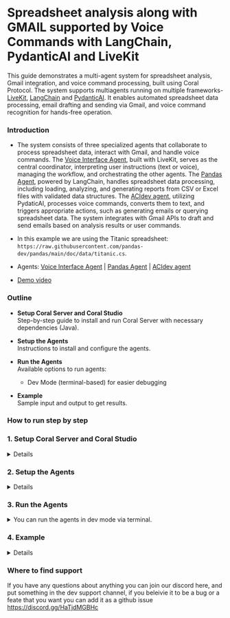 # Spreadsheet analysis along with GMAIL supported by Voice Commands with LangChain, PydanticAI and LiveKit

This guide demonstrates a multi-agent system for spreadsheet analysis, Gmail integration, and voice command processing, built using Coral Protocol. The system supports multiagents running on multiple frameworks- [LiveKit](https://github.com/livekit/livekit), [LangChain](https://github.com/langchain-ai/langchain) and [PydanticAI](https://github.com/pydantic/pydantic-ai). It enables automated spreadsheet data processing, email drafting and sending via Gmail, and voice command recognition for hands-free operation.

### Introduction

- The system consists of three specialized agents that collaborate to process spreadsheet data, interact with Gmail, and handle voice commands. The [Voice Interface Agent](https://github.com/Coral-Protocol/Coral-VoiceInterface-Agent), built with LiveKit, serves as the central coordinator, interpreting user instructions (text or voice), managing the workflow, and orchestrating the other agents. The [Pandas Agent](https://github.com/Coral-Protocol/Coral-Pandas-Agent), powered by LangChain, handles spreadsheet data processing, including loading, analyzing, and generating reports from CSV or Excel files with validated data structures. The [ACIdev agent](https://github.com/Coral-Protocol/Coral-AciDevMCP-Agent/tree/pydantic-ai), utilizing PydaticAI, processes voice commands, converts them to text, and triggers appropriate actions, such as generating emails or querying spreadsheet data. The system integrates with Gmail APIs to draft and send emails based on analysis results or user commands.

- In this example we are using the Titanic spreadsheet: `https://raw.githubusercontent.com/pandas-dev/pandas/main/doc/data/titanic.cs`.

- Agents: [Voice Interface Agent](https://github.com/Coral-Protocol/Coral-VoiceInterface-Agent) | [Pandas Agent](https://github.com/Coral-Protocol/Coral-Pandas-Agent) | [ACIdev agent](https://github.com/Coral-Protocol/Coral-AciDevMCP-Agent/tree/pydantic-ai)

- [Demo video](https://drive.google.com/file/d/1-VG3Kgld_AdSJx4suWBZ-x2K6QdGaCot/view)

### Outline

- **Setup Coral Server and Coral Studio**  
  Step-by-step guide to install and run Coral Server with necessary dependencies (Java).

- **Setup the Agents**  
  Instructions to install and configure the agents.

- **Run the Agents**  
  Available options to run agents:
  - Dev Mode (terminal-based) for easier debugging  

- **Example**  
  Sample input and output to get results.

### How to run step by step

### 1. Setup Coral Server and Coral Studio

<details>

- To setup the [Coral Server](https://github.com/Coral-Protocol/coral-server) and [Coral Studio UI](https://github.com/Coral-Protocol/coral-studio), follow the steps given in repository to install.

- In order to test if both are working, open the same instance in two terminals and run both simultaneously.

```bash
# run studio
yarn dev
```
- You will see both running like this simultaneously if succesful and should be able to access Coral Studio from your browser.

![Coral Server and Studio Running](https://github.com/Coral-Protocol/Coral-RaiseYourHack-Guide/blob/main/images/server-studio.png)

- On Coral Studio, ensure the connection to Coral Server.

![Coral Server and Studio Connection UI](https://github.com/Coral-Protocol/Coral-RaiseYourHack-Guide/blob/main/images/coral-connection.png)

<details>

<summary>Install Java if UNAVAILABLE in order to run Coral Server</summary>

Install Java

```bash

# Apt update
sudo apt update

# Install the JDK
sudo apt install openjdk-17-jdk

# Check version
java -version
```

Run Coral Server

```bash

./gradlew run

```

</details>

<details>

<summary>Install Yarn if UNAVAILABLE in order to run Coral Studio</summary>

Install Yarn

```bash
# Download and install nvm:
curl -o- https://raw.githubusercontent.com/nvm-sh/nvm/v0.40.3/install.sh | bash

# in lieu of restarting the shell
\. "$HOME/.nvm/nvm.sh"

# Download and install Node.js:
nvm install 22

# Verify the Node.js version:
node -v # Should print "v22.17.0".
nvm current # Should print "v22.17.0".

# Download and install Yarn:
corepack enable yarn

# Verify Yarn version:
yarn -v

# Install from yarn
yarn install

# Allow port for eternal access
sudo ufw allow 5173

```

Run Coral Studio

```bash

yarn dev

```

</details>

</details>

### 2. Setup the Agents


<details>  

- Terminate the Coral Server from above and start below steps.
- In this example, we are using the agents: [Coral Voice Interface Agent](https://github.com/Coral-Protocol/Coral-VoiceInterface-Agent) , [Coral Pandas Agent](https://github.com/Coral-Protocol/Coral-Pandas-Agent) and [Coral ACIdev agent](https://github.com/Coral-Protocol/Coral-AciDevMCP-Agent/tree/pydantic-ai).  
- Please click on the link and set up the agents by following the setup instructions in the repository.  
- Check the output below to see how the terminal will look after succesfull installation, keep in mind the directory you are at while doing `uv sync`.


</details>

### 3. Run the Agents

<details>

<summary>You can run the agents in dev mode via terminal.</summary>

#### 1. Dev Mode

<details>

- The Dev Mode allows the Coral Server and all agents to be seaprately running on each terminal without UI support.  

- Ensure that the [Coral Server](https://github.com/Coral-Protocol/coral-server) is running on your system and run below commands in separate terminals.

- Ensure that you have setup the `.env` file with required keys.  

Run the Voice Interface Agent

```bash
# cd to directory
cd Coral-VoiceInterface-Agent

# Run the agent using `uv`:
uv run  main.py console
```

Run the Pandas Agent

```bash
# cd to directory
cd Coral-Pandas-Agent

# Run the agent using `uv`:
uv run main.py
```
Run the ACIdev agent 
```bash
#cd to the directory
cd Coral-AciDevMCP-Agent

#Run the agent using 'uv'
uv run main.py
```

</details>

</details>

### 4. Example

<details>

```bash
You have to give a voice input like this
# Input:
ask the pandas agent to describe me the coloums for 'titanic.csv' 

#Output:
The agent will respond back with the column description.

#Input:
then you can ask it to send this information to the ACIdev agent and email to xyz@gmail.com with the subject of Data Description.

#Output:
The email will be sent.

```

</details>

</details>


### Where to find support 

If you have any questions about anything you can join our discord here, and put something in the dev support channel, if you beleivie it to be a bug or a feate that you want you can add it as a github issue https://discord.gg/HaTjdMGBHc

